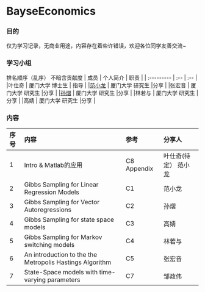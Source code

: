 # BayseEconomics



### 目的

仅为学习记录，无商业用途，内容存在着些许错误，欢迎各位同学友善交流~


### 学习小组

排名顺序（乱序） 不暗含贡献度
| 成员       | 个人简介 |  职责 | 
| :--------- | :-- |   :-- | 
|叶仕奇 | 厦门大学 博士生 | 指导 | 
|[范小龙](https://www.cnblogs.com/RankFan/)	| 厦门大学 研究生	|分享 | 
|张宏音	| 厦门大学 研究生	|分享 | 
|[孙熠](https://github.com/Alysonny)	| 厦门大学 研究生	|分享 | 
|林若与	| 厦门大学 研究生	|分享 | 
|高婧	| 厦门大学 研究生	|分享 | 


### 内容


| 序号       | 内容 |  参考 | 分享人 | 
| :--------- | :-- |   :-- | :---- | 
| 1 |	Intro & Matlab的应用                         | 	C8 Appendix| 	叶仕奇(待定） 范小龙| 
| 2	| Gibbs Sampling for Linear Regression Models	 | C1	| 范小龙| 
| 3	| Gibbs Sampling for Vector Autoregressions    | 	C2| 	孙熠| | 
| 4	| Gibbs Sampling for state space models        	| C3	| 高婧| 
| 5 |	Gibbs Sampling for Markov switching models     | 	C4	| 林若与| 
| 6	| An introduction to the the Metropolis Hastings Algorithm| 	C5	| 张宏音| 
| 7	| State-Space models with time-varying parameters      | 	C7	| 邹政伟| 
